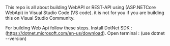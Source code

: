 This repo is all about building WebAPI or REST-API using (ASP.NETCore WebApi) in Visual Studio Code (VS code). 
it is not for you if you are building this on Visual Studio Community. 

For building Web Api follow these steps.
Install DotNet SDK : (https://dotnet.microsoft.com/en-us/download).
Open terminal :  (use dotnet --version)


